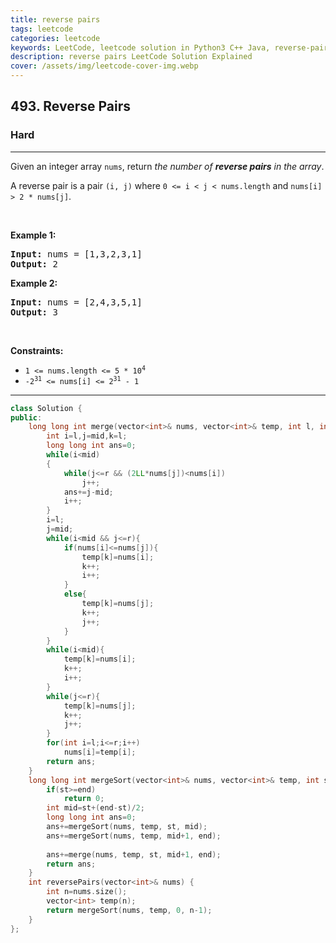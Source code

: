```yaml
---
title: reverse pairs
tags: leetcode
categories: leetcode
keywords: LeetCode, leetcode solution in Python3 C++ Java, reverse-pairs solution
description: reverse pairs LeetCode Solution Explained
cover: /assets/img/leetcode-cover-img.webp
---
```



<h2>493. Reverse Pairs</h2><h3>Hard</h3><hr><div><p>Given an integer array <code>nums</code>, return <em>the number of <strong>reverse pairs</strong> in the array</em>.</p>

<p>A reverse pair is a pair <code>(i, j)</code> where <code>0 &lt;= i &lt; j &lt; nums.length</code> and <code>nums[i] &gt; 2 * nums[j]</code>.</p>

<p>&nbsp;</p>
<p><strong>Example 1:</strong></p>
<pre><strong>Input:</strong> nums = [1,3,2,3,1]
<strong>Output:</strong> 2
</pre><p><strong>Example 2:</strong></p>
<pre><strong>Input:</strong> nums = [2,4,3,5,1]
<strong>Output:</strong> 3
</pre>
<p>&nbsp;</p>
<p><strong>Constraints:</strong></p>

<ul>
	<li><code>1 &lt;= nums.length &lt;= 5 * 10<sup>4</sup></code></li>
	<li><code>-2<sup>31</sup> &lt;= nums[i] &lt;= 2<sup>31</sup> - 1</code></li>
</ul>
</div>

---




```cpp
class Solution {
public:
    long long int merge(vector<int>& nums, vector<int>& temp, int l, int mid, int r){
        int i=l,j=mid,k=l;
        long long int ans=0;
        while(i<mid)
        {
            while(j<=r && (2LL*nums[j])<nums[i])
                j++;
            ans+=j-mid;
            i++;
        }
        i=l;
        j=mid;
        while(i<mid && j<=r){
            if(nums[i]<=nums[j]){
                temp[k]=nums[i];
                k++;
                i++;
            }
            else{
                temp[k]=nums[j];
                k++;
                j++;
            }
        }
        while(i<mid){
            temp[k]=nums[i];
            k++;
            i++;
        }
        while(j<=r){
            temp[k]=nums[j];
            k++;
            j++;
        }
        for(int i=l;i<=r;i++)
            nums[i]=temp[i];
        return ans;
    }
    long long int mergeSort(vector<int>& nums, vector<int>& temp, int st, int end){
        if(st>=end)
            return 0;
        int mid=st+(end-st)/2;
        long long int ans=0;
        ans+=mergeSort(nums, temp, st, mid);
        ans+=mergeSort(nums, temp, mid+1, end);
        
        ans+=merge(nums, temp, st, mid+1, end);
        return ans;
    }
    int reversePairs(vector<int>& nums) {
        int n=nums.size();
        vector<int> temp(n);
        return mergeSort(nums, temp, 0, n-1);
    }
};
```
